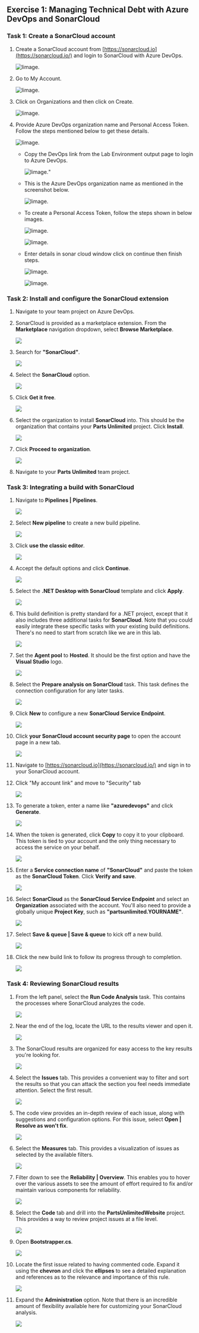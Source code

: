 ## Exercise 1: Managing Technical Debt with Azure DevOps and SonarCloud ##

<a name="Ex1Task1"></a>
### Task 1: Create a SonarCloud account ### 

 1. Create a SonarCloud account from [https://sonarcloud.io](https://sonarcloud.io/) and login to SonarCloud with Azure DevOps. 

    ![Iimage.](https://raw.githubusercontent.com/CloudLabs-MOC/azuredevopslabs/az400-badri/labs/azuredevops/sonarcloud/images/login.png) 

 1. Go to My Account. 

    ![Iimage.](https://raw.githubusercontent.com/CloudLabs-MOC/azuredevopslabs/az400-badri/labs/azuredevops/sonarcloud/images/myaccount.png) 

 1. Click on Organizations and then click on Create. 

    ![Iimage.](https://raw.githubusercontent.com/CloudLabs-MOC/azuredevopslabs/az400-badri/labs/azuredevops/sonarcloud/images/organization.png) 

 1. Provide Azure DevOps organization name and Personal Access Token. Follow the steps mentioned below to get these details.

    ![Iimage.](https://raw.githubusercontent.com/CloudLabs-MOC/azuredevopslabs/az400-badri/labs/azuredevops/sonarcloud/images/additionaldetails.png) 

    - Copy the DevOps link from the Lab Environment output page to login to Azure DevOps.
 
      ![Iimage.](https://raw.githubusercontent.com/CloudLabs-MOC/azuredevopslabs/az400-badri/labs/azuredevops/sonarcloud/images/lab-output.png)"

    - This is the Azure DevOps organization name as mentioned in the screenshot below. 

      ![Iimage.](https://raw.githubusercontent.com/CloudLabs-MOC/azuredevopslabs/az400-badri/labs/azuredevops/sonarcloud/images/orgname.png) 

    - To create a Personal Access Token, follow the steps shown in below images. 

      ![Iimage.](https://raw.githubusercontent.com/CloudLabs-MOC/azuredevopslabs/az400-badri/labs/azuredevops/sonarcloud/images/pat1.png)

      ![Iimage.](https://raw.githubusercontent.com/CloudLabs-MOC/azuredevopslabs/az400-badri/labs/azuredevops/sonarcloud/images/pat2.png) 

    - Enter details in sonar cloud window click on continue then finish steps. 

      ![Iimage.](https://raw.githubusercontent.com/CloudLabs-MOC/azuredevopslabs/az400-badri/labs/azuredevops/sonarcloud/images/nextstep.png)

      ![Iimage.](https://raw.githubusercontent.com/CloudLabs-MOC/azuredevopslabs/az400-badri/labs/azuredevops/sonarcloud/images/finalstep.png)
      
### Task 2: Install and configure the SonarCloud extension ###

1. Navigate to your team project on Azure DevOps.

1. SonarCloud is provided as a marketplace extension. From the **Marketplace** navigation dropdown, select **Browse Marketplace**.

    ![](images/000.png)

1. Search for **"SonarCloud"**.

    ![](images/001.png)

1. Select the **SonarCloud** option.

    ![](images/002.png)

1. Click **Get it free**.

    ![](images/003.png)

1. Select the organization to install **SonarCloud** into. This should be the organization that contains your **Parts Unlimited** project. Click **Install**.

    ![](images/004.png)

1. Click **Proceed to organization**.

    ![](images/005.png)

1. Navigate to your **Parts Unlimited** team project.

<a name="Ex1Task2"></a>
### Task 3: Integrating a build with SonarCloud ###

1. Navigate to **Pipelines \| Pipelines**.

    ![](images/006.png)

1. Select **New pipeline** to create a new build pipeline.

    ![](images/007.png)

1. Click **use the classic editor**.

    ![](images/008.png)

1. Accept the default options and click **Continue**.

    ![](images/009.png)

1. Select the **.NET Desktop with SonarCloud** template and click **Apply**.

    ![](images/010.png)

1. This build definition is pretty standard for a .NET project, except that it also includes three additional tasks for **SonarCloud**. Note that you could easily integrate these specific tasks with your existing build definitions. There's no need to start from scratch like we are in this lab.

    ![](images/011.png)

1. Set the **Agent pool** to **Hosted**. It should be the first option and have the **Visual Studio** logo.

    ![](images/012.png)

1. Select the **Prepare analysis on SonarCloud** task. This task defines the connection configuration for any later tasks.

    ![](images/013.png)

1. Click **New** to configure a new **SonarCloud Service Endpoint**.

    ![](images/014.png)

1. Click **your SonarCloud account security page** to open the account page in a new tab.

    ![](images/015.png)

1. Navigate to [https://sonarcloud.io](https://sonarcloud.io/) and sign in to your SonarCloud account.

1. Click "My account link" and move to "Security" tab

    ![](images/015a.png)

1. To generate a token, enter a name like **"azuredevops"** and click **Generate**.

    ![](images/016.png)

1. When the token is generated, click **Copy** to copy it to your clipboard. This token is tied to your account and the only thing necessary to access the service on your behalf.

    ![](images/017.png)

1. Enter a **Service connection name** of **"SonarCloud"** and paste the token as the **SonarCloud Token**. Click **Verify and save**.

    ![](images/018.png)

1. Select **SonarCloud** as the **SonarCloud Service Endpoint** and select an **Organization** associated with the account. You'll also need to provide a globally unique **Project Key**, such as **"partsunlimited.YOURNAME"**.

    ![](images/019.png)

1. Select **Save & queue \| Save & queue** to kick off a new build.

    ![](images/020.png)

1. Click the new build link to follow its progress through to completion.

    ![](images/021.png)

<a name="Ex1Task3"></a>
### Task 4: Reviewing SonarCloud results ###

1. From the left panel, select the **Run Code Analysis** task. This contains the processes where SonarCloud analyzes the code.

    ![](images/022.png)

1. Near the end of the log, locate the URL to the results viewer and open it.

    ![](images/023.png)

1. The SonarCloud results are organized for easy access to the key results you're looking for.

    ![](images/024.png)

1. Select the **Issues** tab. This provides a convenient way to filter and sort the results so that you can attack the section you feel needs immediate attention. Select the first result.

    ![](images/025.png)

1. The code view provides an in-depth review of each issue, along with suggestions and configuration options. For this issue, select **Open \| Resolve as won't fix**.

    ![](images/026.png)

1. Select the **Measures** tab. This provides a visualization of issues as selected by the available filters.

    ![](images/027.png)

1. Filter down to see the **Reliability \| Overview**. This enables you to hover over the various assets to see the amount of effort required to fix and/or maintain various components for reliability.

    ![](images/028.png)

1. Select the **Code** tab and drill into the **PartsUnlimitedWebsite** project. This provides a way to review project issues at a file level.

    ![](images/029.png)

1. Open **Bootstrapper.cs**.

    ![](images/030.png)

1. Locate the first issue related to having commented code. Expand it using the **chevron** and click the **ellipses** to see a detailed explanation and references as to the relevance and importance of this rule.

    ![](images/031.png)

1. Expand the **Administration** option. Note that there is an incredible amount of flexibility available here for customizing your SonarCloud analysis.

    ![](images/032.png)

